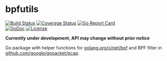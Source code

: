 # bpfutils

[![Build Status](https://travis-ci.org/breml/bpfutils.svg)](https://travis-ci.org/breml/bpfutils) [![Coverage Status](https://coveralls.io/repos/breml/bpfutils/badge.svg?branch=master&service=github)](https://coveralls.io/github/breml/bpfutils?branch=master) [![Go Report Card](http://goreportcard.com/badge/breml/bpfutils)](https://goreportcard.com/report/github.com/breml/bpfutils)  
[![GoDoc](https://img.shields.io/badge/docs-godoc-blue.svg)](https://godoc.org/github.com/breml/bpfutils) [![License](https://img.shields.io/badge/license-Apache_2.0-blue.svg)](LICENSE)

**Currently under development, API may change without prior notice**

Go package with helper functions for [golang.org/x/net/bpf](https://godoc.org/golang.org/x/net/bpf) and BPF filter in [github.com/google/gopacket/pcap](https://godoc.org/github.com/google/gopacket).
